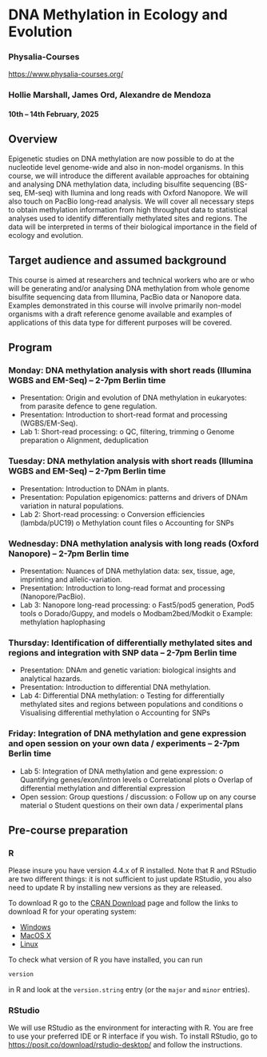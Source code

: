 # DNA Methylation in Ecology and Evolution

### Physalia-Courses 

https://www.physalia-courses.org/

### Hollie Marshall, James Ord, Alexandre de Mendoza

#### 10th &ndash; 14th February, 2025

## Overview

Epigenetic studies on DNA methylation are now possible to do at the nucleotide level genome-wide and also in non-model organisms. In this course, we will introduce the different available approaches for obtaining and analysing DNA methylation data, including bisulfite sequencing (BS-seq, EM-seq) with Ilumina and long reads with Oxford Nanopore. We will also touch on PacBio long-read analysis. We will cover all necessary steps to obtain methylation information from high throughput data to statistical analyses used to identify differentially methylated sites and regions. The data will be interpreted in terms of their biological importance in the field of ecology and evolution.

## Target audience and assumed background

This course is aimed at researchers and technical workers who are or who will be generating and/or analysing DNA methylation from whole genome bisulfite sequencing data from IIlumina, PacBio data or Nanopore data. Examples demonstrated in this course will involve primarily non-model organisms with a draft reference genome available and examples of applications of this data type for different purposes will be covered.

## Program

### Monday: DNA methylation analysis with short reads (Illumina WGBS and EM-Seq) – 2-7pm Berlin time

-    Presentation: Origin and evolution of DNA methylation in eukaryotes: from parasite defence to gene regulation.
-    Presentation: Introduction to short-read format and processing (WGBS/EM-Seq).
-    Lab 1: Short-read processing:
o    QC, filtering, trimming
o    Genome preparation
o    Alignment, deduplication

### Tuesday: DNA methylation analysis with short reads (Illumina WGBS and EM-Seq) – 2-7pm Berlin time

-    Presentation: Introduction to DNAm in plants.
-    Presentation: Population epigenomics: patterns and drivers of DNAm variation in natural populations.
-    Lab 2: Short-read processing:
o    Conversion efficiencies (lambda/pUC19)
o    Methylation count files
o    Accounting for SNPs

### Wednesday: DNA methylation analysis with long reads (Oxford Nanopore) – 2-7pm Berlin time

-    Presentation: Nuances of DNA methylation data: sex, tissue, age, imprinting and allelic-variation.
-    Presentation: Introduction to long-read format and processing (Nanopore/PacBio).
-    Lab 3: Nanopore long-read processing:
o    Fast5/pod5 generation, Pod5 tools
o    Dorado/Guppy, and models
o    Modbam2bed/Modkit
o    Example: methylation haplophasing

### Thursday: Identification of differentially methylated sites and regions and integration with SNP data – 2-7pm Berlin time

-    Presentation: DNAm and genetic variation: biological insights and analytical hazards.
-    Presentation: Introduction to differential DNA methylation.
-    Lab 4: Differential DNA methylation:
o    Testing for differentially methylated sites and regions between populations and conditions
o    Visualising differential methylation
o    Accounting for SNPs

### Friday: Integration of DNA methylation and gene expression and open session on your own data / experiments – 2-7pm Berlin time
-    Lab 5: Integration of DNA methylation and gene expression:
o    Quantifying genes/exon/intron levels
o    Correlational plots
o    Overlap of differential methylation and differential expression
-    Open session: Group questions / discussion:
o    Follow up on any course material
o    Student questions on their own data / experimental plans

## Pre-course preparation

### R

Please insure you have version 4.4.x of R installed. Note that R and RStudio are two different things:
it is not sufficient to just update RStudio, you also need to update R by
installing new versions as they are released.

To download R go to the [CRAN Download](https://cran.r-project.org/) page and 
follow the links to download R for your operating system:

* [Windows](https://cran.r-project.org/bin/windows/)
* [MacOS X](https://cran.r-project.org/bin/macosx/)
* [Linux](https://cran.r-project.org/bin/linux/)

To check what version of R you have installed, you can run

```r
version
```

in R and look at the `version.string` entry (or the `major` and `minor`
entries).

### RStudio

We will use RStudio as the environment for interacting with R. You are free to
use your preferred IDE or R interface if you wish. To install RStudio, go to
<https://posit.co/download/rstudio-desktop/> and follow the instructions.

